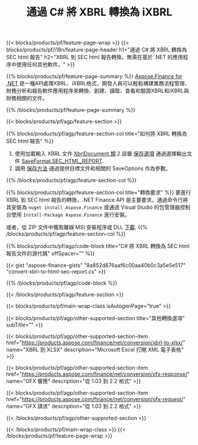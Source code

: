 ﻿---
title: 通過 C# 將 XBRL 轉換為 iXBRL
description: XBRL 到 SEC html 報告 C# 轉換的示例代碼。在基於 .NET 的應用程序中使用 API 示例代碼將批處理 XBRL 文件轉換為 SEC html 報告轉換。 
url: /zh-hant/net/conversion/xbrl-to-sec-html-report/
family: finance
platformtag: net
feature: convert
informat: XBRL
outformat: HTML
otherformats: XLSX
---
{{< blocks/products/pf/feature-page-wrap >}}
{{< blocks/products/pf/i18n/feature-page-header h1="通過 C# 將 XBRL 轉換為 SEC html 報告" h2="XBRL 到 SEC html 報告轉換，無需在基於 .NET 的應用程序中使用任何其他軟件。" >}}

{{% blocks/products/pf/feature-page-summary %}}
[Aspose.Finance for .NET](https://products.aspose.com/finance/net/) 是一種API處理XBRL、iXBRL格式，開發人員可以輕鬆構建業務流程管理、財務分析和報告軟件應用程序來轉換、創建、讀取、查看和驗證XBRL和iXBRL與財務相關的文件。 

{{% /blocks/products/pf/feature-page-summary %}}

{{< blocks/products/pf/agp/feature-section >}}

{{% blocks/products/pf/agp/feature-section-col title="如何將 XBRL 轉換為 SEC html 報告" %}}
1. 使用加載輸入 XBRL 文件 [XbrlDocument 類](https://apireference.aspose.com/finance/net/aspose.finance.xbrl/xbrldocument).2.設置 [保存選項](https://apireference.aspose.com/finance/net/aspose.finance.xbrl/saveoptions) 通過選擇輸出文件 [SaveFormat.SEC_HTML_REPORT](https://apireference.aspose.com/finance/net/aspose.finance.xbrl/saveformat).
3. 調用 [保存方法](https://apireference.aspose.com/finance/net/aspose.finance.xbrl.xbrldocument/save/methods/2) 通過提供目標文件和相關的 SaveOptions 作為參數。

{{% /blocks/products/pf/agp/feature-section-col %}}

{{% blocks/products/pf/agp/feature-section-col title="轉換要求" %}}
要進行 XBRL 到 SEC html 報告的轉換，.NET Finance API 是主要要求。通過命令行將其安裝為 ```nuget install Aspose.Finance``` 或通過 Visual Studio 的包管理器控制台使用 ```Install-Package Aspose.Finance``` 進行安裝。

或者，從 ZIP 文件中獲取離線 MSI 安裝程序或 DLL [下載](https://downloads.aspose.com/finance/net).
{{% /blocks/products/pf/agp/feature-section-col %}}

{{% blocks/products/pf/agp/code-block title="C# 將 XBRL 轉換為 SEC html 報告文件的源代碼" offSpacer="" %}}

{{< gist "aspose-finance-gists" "8a852d876aaf6c00aa40b0c3a5e5e517" "convert-xbrl-to-html-sec-report.cs" >}}

{{% /blocks/products/pf/agp/code-block %}}

{{< /blocks/products/pf/agp/feature-section >}}

{{< blocks/products/pf/main-wrap-class isAutogenPage="true" >}}

{{< blocks/products/pf/agp/other-supported-section title="其他轉換選項" subTitle="" >}}

{{< blocks/products/pf/agp/other-supported-section-item href="https://products.aspose.com/finance/net/conversion/xbrl-to-xlsx/" name="XBRL 到 XLSX" description="Microsoft Excel 打開 XML 電子表格" >}}

{{< blocks/products/pf/agp/other-supported-section-item href="https://products.aspose.com/finance/net/conversion/ofx-response/" name="OFX 響應" description="從 1.03 到 2.2 格式" >}}

{{< blocks/products/pf/agp/other-supported-section-item href="https://products.aspose.com/finance/net/conversion/ofx-request/" name="OFX 請求" description="從 1.03 到 2.2 格式" >}}

{{< /blocks/products/pf/agp/other-supported-section >}}

{{< /blocks/products/pf/main-wrap-class >}}
{{< /blocks/products/pf/feature-page-wrap >}}